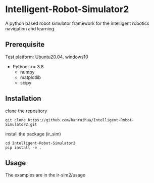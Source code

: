 # Intelligent-Robot-Simulator2

A python based robot simulator framework for the intelligent robotics navigation and learning

## Prerequisite

Test platform: Ubuntu20.04, windows10

- Python: >= 3.8
    - numpy  
    - matplotlib 
    - scipy

## Installation

clone the repository

```
git clone https://github.com/hanruihua/Intelligent-Robot-Simulator2.git
```

install the package (ir_sim)

```
cd Intelligent-Robot-Simulator2
pip install -e .
```

## Usage

The examples are in the ir-sim2/usage
